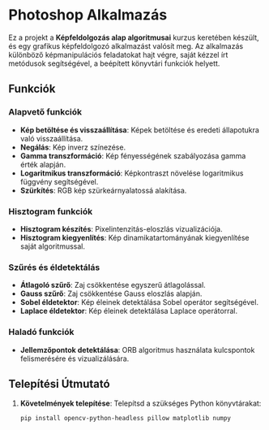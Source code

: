 # Photoshop Alkalmazás

Ez a projekt a **Képfeldolgozás alap algoritmusai** kurzus keretében készült, és egy grafikus képfeldolgozó alkalmazást valósít meg. Az alkalmazás különböző képmanipulációs feladatokat hajt végre, saját kézzel írt metódusok segítségével, a beépített könyvtári funkciók helyett.

## Funkciók

### Alapvető funkciók
- **Kép betöltése és visszaállítása**: Képek betöltése és eredeti állapotukra való visszaállítása.
- **Negálás**: Kép inverz színezése.
- **Gamma transzformáció**: Kép fényességének szabályozása gamma érték alapján.
- **Logaritmikus transzformáció**: Képkontraszt növelése logaritmikus függvény segítségével.
- **Szürkítés**: RGB kép szürkeárnyalatossá alakítása.

### Hisztogram funkciók
- **Hisztogram készítés**: Pixelintenzitás-eloszlás vizualizációja.
- **Hisztogram kiegyenlítés**: Kép dinamikatartományának kiegyenlítése saját algoritmussal.

### Szűrés és éldetektálás
- **Átlagoló szűrő**: Zaj csökkentése egyszerű átlagolással.
- **Gauss szűrő**: Zaj csökkentése Gauss eloszlás alapján.
- **Sobel éldetektor**: Kép éleinek detektálása Sobel operátor segítségével.
- **Laplace éldetektor**: Kép éleinek detektálása Laplace operátorral.

### Haladó funkciók
- **Jellemzőpontok detektálása**: ORB algoritmus használata kulcspontok felismerésére és vizualizálására.

## Telepítési Útmutató

1. **Követelmények telepítése**:
   Telepítsd a szükséges Python könyvtárakat:
   ```bash
   pip install opencv-python-headless pillow matplotlib numpy
